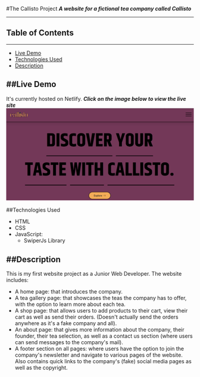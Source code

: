 #The Callisto Project
__*A website for a fictional tea company called Callisto*__

---


## Table of Contents
---
* [Live Demo](#live-demo)
* [Technologies Used](#technologies-used)
* [Description](#description)


##Live Demo
---
It's currently hosted on Netlify.
__*Click on the image below to view the live site*__
[![LIVE DEMO](images/callisto-thumbnail.png)](https://callistoteas.netlify.app/)


##Technologies Used
- HTML
- CSS
- JavaScript: 
    - SwiperJs Library


##Description
---
This is my first website project as a Junior Web Developer. 
The website includes:
- A home page: that introduces the company.
- A tea gallery page: that showcases the teas the company has to offer, with the option to learn more about each tea. 
- A shop page: that allows users to add products to their cart, view their cart as well as send their orders. (Doesn't actually send the orders anywhere as it's a fake company and all).
- An about page: that gives more information about the company, their founder, their tea selection, as well as a contact us section (where users can send messages to the company's mail).
- A footer section on all pages: where users have the option to join the company's newsletter and navigate to various pages of the website. Also contains quick links to the company's (fake) social media pages as well as the copyright.